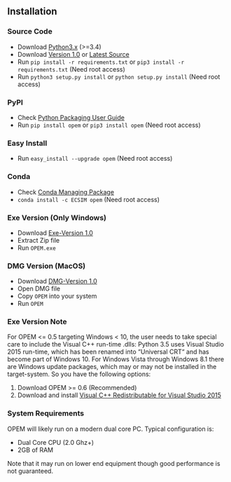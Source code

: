 ## Installation		

### Source Code
- Download [Python3.x](https://www.python.org/downloads/) (>=3.4)
- Download [Version 1.0](https://github.com/ecsim/opem/archive/v1.0.zip) or [Latest Source ](https://github.com/ecsim/opem/archive/master.zip)
- Run `pip install -r requirements.txt` or `pip3 install -r requirements.txt` (Need root access)
- Run `python3 setup.py install` or `python setup.py install` (Need root access)				

### PyPI


- Check [Python Packaging User Guide](https://packaging.python.org/installing/)     
- Run `pip install opem` or `pip3 install opem` (Need root access)

### Easy Install

- Run `easy_install --upgrade opem` (Need root access)

### Conda

- Check [Conda Managing Package](https://conda.io/docs/user-guide/tasks/manage-pkgs.html#installing-packages-from-anaconda-org)
- `conda install -c ECSIM opem` (Need root access)

### Exe Version (Only Windows)
- Download [Exe-Version 1.0](https://github.com/ECSIM/opem/releases/download/v1.0/OPEM-1.0.exe)
- Extract Zip file
- Run `OPEM.exe`


### DMG Version (MacOS)
- Download [DMG-Version 1.0](https://github.com/ECSIM/opem/releases/download/v1.0/OPEM-1.0.dmg)
- Open DMG file
- Copy `OPEM` into your system
- Run `OPEM`


### Exe Version Note
For OPEM <= 0.5 targeting Windows < 10, the user needs to take special care to include the Visual C++ run-time .dlls: Python 3.5 uses Visual Studio 2015 run-time, which has been renamed into “Universal CRT“ and has become part of Windows 10. For Windows Vista through Windows 8.1 there are Windows update packages, which may or may not be installed in the target-system. So you have the following options:

1. Download OPEM >= 0.6 (Recommended)
2. Download and install [Visual C++ Redistributable for Visual Studio 2015](https://www.microsoft.com/en-us/download/details.aspx?id=48145)


### System Requirements
OPEM will likely run on a modern dual core PC. Typical configuration is:

- Dual Core CPU (2.0 Ghz+)
- 2GB of RAM

Note that it may run on lower end equipment though good performance is not guaranteed.